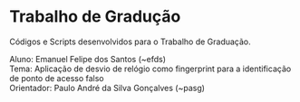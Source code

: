 # Trabalho de Gradução

Códigos e Scripts desenvolvidos para o Trabalho de Graduação.

Aluno: Emanuel Felipe dos Santos (~efds) 
</br>
Tema: Aplicação de desvio de relógio como fingerprint para a identificação de ponto de acesso falso
</br>
Orientador: Paulo André da Silva Gonçalves (~pasg) 


